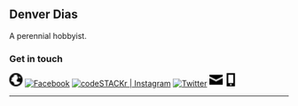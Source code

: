 ## Denver Dias

A perennial hobbyist.

### Get in touch

[<img alt="DenverDias.com" width="24px" src="https://raw.githubusercontent.com/iconic/open-iconic/master/svg/globe.svg" />][website]
[<img alt="Facebook" width="24px" src="https://cdn.jsdelivr.net/npm/simple-icons@v3/icons/facebook.svg" />][facebook]
[<img alt="codeSTACKr | Instagram" width="24px" src="https://cdn.jsdelivr.net/npm/simple-icons@v3/icons/instagram.svg" />][instagram]
[<img alt="Twitter" width="24px" src="https://cdn.jsdelivr.net/npm/simple-icons@v3/icons/twitter.svg" />][twitter]
[<img alt="Email" width="24px" src="https://raw.githubusercontent.com/iconic/open-iconic/master/svg/envelope-closed.svg" />][email]
[<img alt="Call" width="24px" src="https://raw.githubusercontent.com/iconic/open-iconic/master/svg/phone.svg" />][phone]

---
[website]: https://denverdias.com/
[facebook]: https://facebook.com/DiasDenver
[instagram]: https://instagram.com/DenverDias
[twitter]: https://twitter.com/DNVRxyz
[email]: mailto:hello@denverdias.com
[phone]: tel:+1-(226)-773-6724